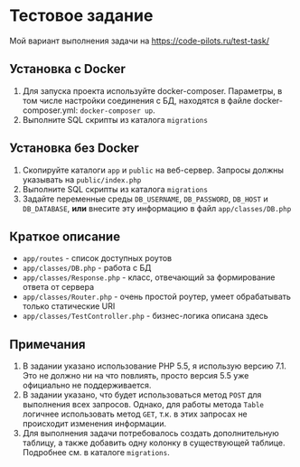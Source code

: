 # Тестовое задание
Мой вариант выполнения задачи на https://code-pilots.ru/test-task/
## Установка с Docker
1. Для запуска проекта используйте docker-composer. Параметры, в том числе настройки соединения с БД, находятся в файле docker-composer.yml: `docker-composer up`.
2. Выполните SQL скрипты из каталога `migrations`

## Установка без Docker
1. Скопируйте каталоги `app` и `public` на веб-сервер. Запросы должны указывать на `public/index.php`
2. Выполните SQL скрипты из каталога `migrations`
3. Задайте переменные среды `DB_USERNAME`, `DB_PASSWORD`, `DB_HOST` и `DB_DATABASE`, **или** внесите эту информацию в файл `app/classes/DB.php`

## Краткое описание
- `app/routes` - список доступных роутов
- `app/classes/DB.php` - работа с БД
- `app/classes/Response.php` - класс, отвечающий за формирование ответа от сервера
- `app/classes/Router.php` - очень простой роутер, умеет обрабатывать только статические URI
- `app/classes/TestController.php` - бизнес-логика описана здесь

## Примечания
1. В задании указано использование PHP 5.5, я использую версию 7.1. Это не должно ни на что повлиять, просто версия 5.5 уже официально не поддерживается.
2. В задании указано, что будет использоваться метод `POST` для выполнения всех запросов. Однако, для работы метода `Table` логичнее использовать метод `GET`, т.к. в этих запросах не происходит изменения информации.
3. Для выполнения задачи потребовалось создать дополнительную таблицу, а также добавить одну колонку в существующей таблице. Подробнее см. в каталоге `migrations`.
